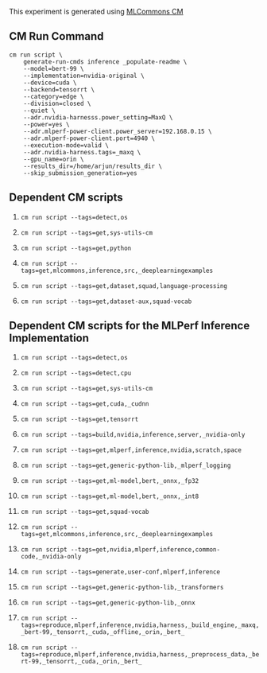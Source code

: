 This experiment is generated using [MLCommons CM](https://github.com/mlcommons/ck)
## CM Run Command
```
cm run script \
	generate-run-cmds inference _populate-readme \
	--model=bert-99 \
	--implementation=nvidia-original \
	--device=cuda \
	--backend=tensorrt \
	--category=edge \
	--division=closed \
	--quiet \
	--adr.nvidia-harnesss.power_setting=MaxQ \
	--power=yes \
	--adr.mlperf-power-client.power_server=192.168.0.15 \
	--adr.mlperf-power-client.port=4940 \
	--execution-mode=valid \
	--adr.nvidia-harness.tags=_maxq \
	--gpu_name=orin \
	--results_dir=/home/arjun/results_dir \
	--skip_submission_generation=yes
```
## Dependent CM scripts 


1.  `cm run script --tags=detect,os`


2.  `cm run script --tags=get,sys-utils-cm`


3.  `cm run script --tags=get,python`


4.  `cm run script --tags=get,mlcommons,inference,src,_deeplearningexamples`


5.  `cm run script --tags=get,dataset,squad,language-processing`


6.  `cm run script --tags=get,dataset-aux,squad-vocab`

## Dependent CM scripts for the MLPerf Inference Implementation


1. `cm run script --tags=detect,os`


2. `cm run script --tags=detect,cpu`


3. `cm run script --tags=get,sys-utils-cm`


4. `cm run script --tags=get,cuda,_cudnn`


5. `cm run script --tags=get,tensorrt`


6. `cm run script --tags=build,nvidia,inference,server,_nvidia-only`


7. `cm run script --tags=get,mlperf,inference,nvidia,scratch,space`


8. `cm run script --tags=get,generic-python-lib,_mlperf_logging`


9. `cm run script --tags=get,ml-model,bert,_onnx,_fp32`


10. `cm run script --tags=get,ml-model,bert,_onnx,_int8`


11. `cm run script --tags=get,squad-vocab`


12. `cm run script --tags=get,mlcommons,inference,src,_deeplearningexamples`


13. `cm run script --tags=get,nvidia,mlperf,inference,common-code,_nvidia-only`


14. `cm run script --tags=generate,user-conf,mlperf,inference`


15. `cm run script --tags=get,generic-python-lib,_transformers`


16. `cm run script --tags=get,generic-python-lib,_onnx`


17. `cm run script --tags=reproduce,mlperf,inference,nvidia,harness,_build_engine,_maxq,_bert-99,_tensorrt,_cuda,_offline,_orin,_bert_`


18. `cm run script --tags=reproduce,mlperf,inference,nvidia,harness,_preprocess_data,_bert-99,_tensorrt,_cuda,_orin,_bert_`
